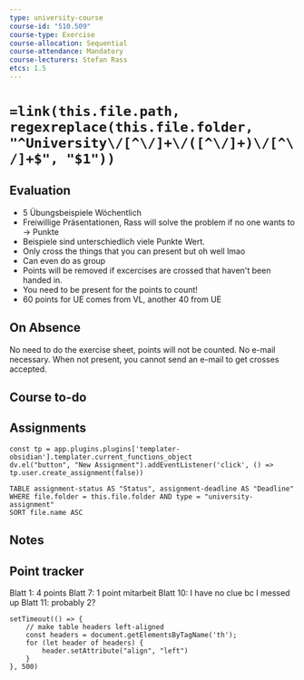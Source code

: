 ```yaml
---
type: university-course
course-id: "510.509"
course-type: Exercise
course-allocation: Sequential
course-attendance: Mandatory
course-lecturers: Stefan Rass
etcs: 1.5
---
```

# `=link(this.file.path, regexreplace(this.file.folder, "^University\/[^\/]+\/([^\/]+)\/[^\/]+$", "$1"))`

## Evaluation
- 5 Übungsbeispiele Wöchentlich
- Freiwillige Präsentationen, Rass will solve the problem if no one wants to -> Punkte
- Beispiele sind unterschiedlich viele Punkte Wert.
- Only cross the things that you can present but oh well lmao
- Can even do as group
- Points will be removed if excercises are crossed that haven't been handed in.
- You need to be present for the points to count!
- 60 points for UE comes from VL, another 40 from UE

## On Absence
No need to do the exercise sheet, points will not be counted.
No e-mail necessary. When not present, you cannot send an e-mail to get crosses accepted. 
## Course to-do


## Assignments

```dataviewjs
const tp = app.plugins.plugins['templater-obsidian'].templater.current_functions_object
dv.el("button", "New Assignment").addEventListener('click', () => tp.user.create_assignment(false))
```

```dataview
TABLE assignment-status AS "Status", assignment-deadline AS "Deadline"
WHERE file.folder = this.file.folder AND type = "university-assignment"
SORT file.name ASC
```

## Notes
## Point tracker
Blatt 1: 4 points
Blatt 7: 1 point mitarbeit
Blatt 10: I have no clue bc I messed up
Blatt 11: probably 2?



```dataviewjs
setTimeout(() => {
	// make table headers left-aligned
	const headers = document.getElementsByTagName('th');
	for (let header of headers) {
		header.setAttribute("align", "left")
	}
}, 500)
```